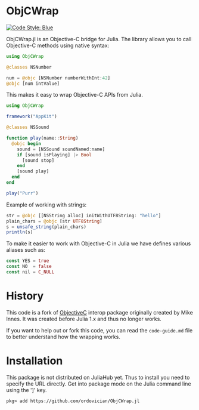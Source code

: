 # ObjCWrap

[![Code Style: Blue](https://img.shields.io/badge/code%20style-blue-4495d1.svg)](https://github.com/invenia/BlueStyle)

ObjCWrap.jl is an Objective-C bridge for Julia. The library allows you to call Objective-C methods using native syntax:

```julia
using ObjCWrap

@classes NSNumber

num = @objc [NSNumber numberWithInt:42]
@objc [num intValue]
```

This makes it easy to wrap Objective-C APIs from Julia.

```julia
using ObjCWrap

framework("AppKit")

@classes NSSound

function play(name::String)
  @objc begin
    sound = [NSSound soundNamed:name]
    if [sound isPlaying] |> Bool
      [sound stop]
    end
    [sound play]
  end
end

play("Purr")
```

Example of working with strings:

```julia
str = @objc [[NSString alloc] initWithUTF8String: "hello"]
plain_chars = @objc [str UTF8String]
s = unsafe_string(plain_chars)
println(s)
```

To make it easier to work with Objective-C in Julia we have defines various aliases such as:

```julia
const YES = true
const NO  = false
const nil = C_NULL
```


# History
This code is a fork of [ObjectiveC](https://github.com/JuliaInterop/ObjectiveC.jl) interop package originally created by Mike Innes. It was created before Julia 1.x and thus no longer works.

If you want to help out or fork this code, you can read the `code-guide.md` file to better understand how the wrapping works.

# Installation
This package is not distributed on JuliaHub yet. Thus to install you need to specify the URL directly. Get into package mode on the Julia command line using the ']' key.

    pkg> add https://github.com/ordovician/ObjCWrap.jl


